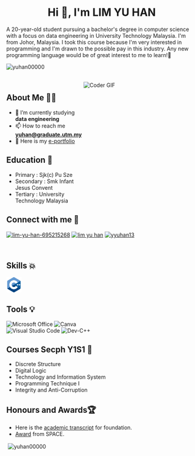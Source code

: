 <h1 align="center">Hi 👋, I'm LIM YU HAN</h1>
A 20-year-old student pursuing a bachelor's degree in computer science with a focus on data engineering in University Technology Malaysia. I'm from Johor, Malaysia. I took this course because I'm very interested in programming and I'm drawn to the possible pay in this industry. Any new programming language would be of great interest to me to learn!🤩

<p align="left"> <img src="https://komarev.com/ghpvc/?username=yuhan00000&label=Profile%20views&color=0e75b6&style=flat" alt="yuhan00000" /> </p>

<br>
<img align="right" alt="Coder GIF" height=300 width=300 src="https://github.com/yuhan00000/yuhan00000/assets/148309770/ba7ebd12-c524-46c4-8f67-410aeb5aa67e)"/>

About Me 👧🏻
----------------------------------------------------------------------------

- 🌱 I’m currently studying **data engineering**
- 📫 How to reach me **yuhan@graduate.utm.my**
- 📑 Here is my [e-portfolio](https://yuhan00000.github.io/)

Education 🏤
----------------------------------------------------------------------------
- Primary : Sjk(c) Pu Sze
- Secondary : Smk Infant Jesus Convent
- Tertiary : University Technology Malaysia

Connect with me 💫
----------------------------------------------------------------------------
<p align="left">
<a href="https://linkedin.com/in/lim-yu-han-695215268" target="blank"><img align="center" src="https://raw.githubusercontent.com/rahuldkjain/github-profile-readme-generator/master/src/images/icons/Social/linked-in-alt.svg" alt="lim-yu-han-695215268" height="30" width="40" /></a>
<a href="https://fb.com/lim yu han" target="blank"><img align="center" src="https://raw.githubusercontent.com/rahuldkjain/github-profile-readme-generator/master/src/images/icons/Social/facebook.svg" alt="lim yu han" height="30" width="40" /></a>
<a href="https://instagram.com/yyuhan13" target="blank"><img align="center" src="https://raw.githubusercontent.com/rahuldkjain/github-profile-readme-generator/master/src/images/icons/Social/instagram.svg" alt="yyuhan13" height="30" width="40" /></a>
</p> <br>

Skills 💥
----------------------------------------------------------------------------
<a href="https://www.w3schools.com/cpp/" target="_blank" rel="noreferrer"> <img src="https://raw.githubusercontent.com/devicons/devicon/master/icons/cplusplus/cplusplus-original.svg" alt="cplusplus" width="40" height="40"/> </a> 

Tools 💡
----------------------------------------------------------------------------
![Microsoft Office](https://img.shields.io/badge/Microsoft_Office-D83B01?style=for-the-badge&logo=microsoft-office&logoColor=white)
![Canva](https://img.shields.io/badge/Canva-%2300C4CC.svg?style=for-the-badge&logo=Canva&logoColor=white)  
![Visual Studio Code](https://img.shields.io/badge/Visual%20Studio%20Code-0078d7.svg?style=for-the-badge&logo=visual-studio-code&logoColor=white)
![Dev-C++](https://img.shields.io/badge/Dev--C%2B%2B-F77F00?style=for-the-badge&logo=dev-c%2B%2B&logoColor=white&labelColor=F77F00)

Courses Secph Y1S1 📍
----------------------------------------------------------------------------
- Discrete Structure
- Digital Logic
- Technology and Information System
- Programming Technique I
- Integrity and Anti-Corruption

Honours and Awards🏆
----------------------------------------------------------------------------
- Here is the [academic transcript](https://github.com/yuhan00000/yuhan00000/files/13948451/cgpa.foundation.pdf) for foundation.
- [Award](https://github.com/yuhan00000/yuhan00000/files/13948659/cgpa.foudation.award.pdf) from SPACE.



<p>&nbsp;<img align="center" src="https://github-readme-stats.vercel.app/api?username=yuhan00000&show_icons=true&locale=en" alt="yuhan00000" /></p>



